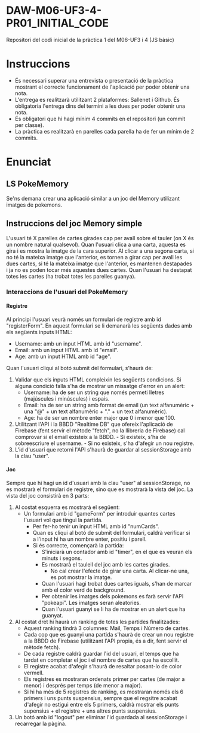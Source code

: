 # **DAW-M06-UF3-4-PR01_INITIAL_CODE**
Repositori del codi inicial de la pràctica 1 del M06-UF3 i 4 (JS bàsic)

# **Instruccions**
- És necessari superar una entrevista o presentació de la pràctica mostrant el correcte funcionament de l'aplicació per poder obtenir una nota.
- L'entrega es realitzarà utilitzant 2 plataformes: Sallenet i Github. És obligatoria l'entrega dins del termini a les dues per poder obtenir una nota.
- És obligatori que hi hagi mínim 4 commits en el repositori (un commit per classe).
- La pràctica es realitzarà en parelles cada parella ha de fer un mínim de 2 commits.

# **Enunciat**
## **LS PokeMemory**
Se'ns demana crear una aplicació similar a un joc del Memory utilizant imatges de pokemons.

## **Instruccions del joc Memory simple**
L'usuari té X parelles de cartes girades cap per avall sobre el tauler (on X és un nombre natural qualsevol).
Quan l'usuari clica a una carta, aquesta es gira i es mostra la imatge de la cara superior. Al clicar a una segona carta, si no té la mateixa imatge que l'anterior, es tornen a girar cap per avall les dues cartes, si té la mateixa imatge que l'anterior, es mantenen destapades i ja no es poden tocar més aquestes dues cartes.
Quan l'usuari ha destapat totes les cartes (ha trobat totes les parelles guanya).

### **Interaccions de l'usuari del PokeMemory**
#### **Registre**
Al principi l'usuari veurà només un formulari de registre amb id "registerForm". En aquest formulari se li demanarà les següents dades amb els següents inputs HTML:
  - Username: amb un input HTML amb id "username".
  - Email: amb un input HTML amb id "email".
  - Age: amb un input HTML amb id "age".

Quan l'usuari cliqui al botó submit del formulari, s'haurà de:
  1. Validar que els inputs HTML compleixin les següents condicions. Si alguna condició falla s'ha de mostrar un missatge d'error en un alert:
     - Username: ha de ser un string que només permeti lletres (majúscules i minúscules) i espais.
     - Email: ha de ser un string amb format de email (un text alfanumèric +  una "@" + un text alfanumèric + "." + un text alfanumèric).
     - Age: ha de ser un nombre enter major que 0 i menor que 100.
  2. Utilitzant l'API i la BBDD "Realtime DB" que ofereix l'aplicació de Firebase (fent servir el mètode "fetch", no la llibreria de Firebase) cal comprovar si el email existeix a la BBDD.
    - Si existeix, s'ha de sobreescriure el username.
    - Si no existeix, s'ha d'afegir un nou registre.
  3. L'id d'usuari que retorni l'API s'haurà de guardar al sessionStorage amb la clau "user".

#### **Joc**
Sempre que hi hagi un id d'usuari amb la clau "user" al sessionStorage, no es mostrarà el formulari de registre, sino que es mostrarà la vista del joc.
La vista del joc consistirà en 3 parts:
  1. Al costat esquerra es mostrarà el següent:
      - Un formulari amb id "gameForm" per introduir quantes cartes l'usuari vol que tingui la partida.
        - Per fer-ho tenir un input HTML amb id "numCards".
        - Quan es cliqui al botó de submit del formulari, caldrà verificar si a l'input hi ha un nombre enter, positiu i parell.
        - Si és correcte, començarà la partida:
          - S'iniciarà un contador amb id "timer", en el que es veuran els minuts i segons.
          - Es mostrarà el taulell del joc amb les cartes girades.
            - No cal crear l'efecte de girar una carta. Al clicar-ne una, es pot mostrar la imatge.
          - Quan l'usuari hagi trobat dues cartes iguals, s'han de marcar amb el color verd de background.
          - Per obtenir les imatges dels pokemons es farà servir l'API "pokeapi". Les imatges seran aleatories.
          - Quan l'usuari guanyi se li ha de mostrar en un alert que ha guanyat.
  2. Al costat dret hi haurà un ranking de totes les partides finalitzades:
      - Aquest ranking tindrà 3 columnes: Mail, Temps i Número de cartes.
      - Cada cop que es guanyi una partida s'haurà de crear un nou registre a la BBDD de Firebase (utilitzant l'API propia, és a dir, fent servir el mètode fetch).
      - De cada registre caldrà guardar l'id del usuari, el temps que ha tardat en completar el joc i el nombre de cartes que ha escollit.
      - El registre acabat d'afegir s'haurà de resaltar posant-lo de color vermell.
      - Els registres es mostraran ordenats primer per cartes (de major a menor) i després per temps (de menor a major).
      - Si hi ha més de 5 registres de ranking, es mostraran només els 6 primers i uns punts suspensius, sempre que el regsitre acabat d'afegir no estigui entre els 5 primers, caldrà mostrar els punts supensius + el registre + uns altres punts suspensius.
  3. Un botó amb id "logout" per eliminar l'id guardada al sessionStorage i recarregar la pàgina.

